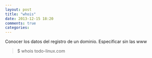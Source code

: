 ```yaml
---
layout: post
title: "whois"
date: 2013-12-15 18:20
comments: true
categories: 
---
```

Conocer los datos del registro de un dominio. Especificar sin las www

>$ whois todo-linux.com

